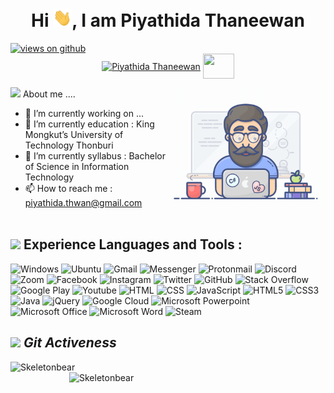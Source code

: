 <h1 align="center">Hi <img src="https://raw.githubusercontent.com/ABSphreak/ABSphreak/master/gifs/Hi.gif" width="30px">, I am Piyathida Thaneewan </h1>
  <a href="https://github.com/Skeletonbear" target="_blank">
    <img src="https://komarev.com/ghpvc/?username=Skeletonbear&label=Views&color=brightgreen&style=flat-square" alt="views on github" />
  </a>

<div align="center">
<a href="https://www.facebook.com/Mymewskeletonbaer/" target="blank"><img align="center" 
         src="http://pngimg.com/uploads/facebook_logos/facebook_logos_PNG19764.png" alt="Piyathida Thaneewan" height="70" width="60"/></a>
 <a href = "mailto: piyathida.thwan@gmail.com"><img align="center" 
         src="https://cdn-icons-png.flaticon.com/512/281/281769.png" height="40" width="50" /></a>
</div>

<img src="https://media.giphy.com/media/iY8CRBdQXODJSCERIr/giphy.gif" width="30px">&nbsp;About me .... <img align="right" style="width:16rem; height:auto" src="https://raw.githubusercontent.com/Elanza-48/Elanza-48/41a4790484e268102dfdab2b7c59d440d3ffafab/resources/img/geek.gif"/>
- 🔭 I’m currently working on ... <br>
- 🌱 I’m currently education : King Mongkut’s University of Technology Thonburi <br>
- 🌱 I’m currently syllabus : Bachelor of Science in Information Technology     <br>               
- 📫 How to reach me : piyathida.thwan@gmail.com 
<br><br>
<h2><img src = "https://media2.giphy.com/media/QssGEmpkyEOhBCb7e1/giphy.gif?cid=ecf05e47a0n3gi1bfqntqmob8g9aid1oyj2wr3ds3mg700bl&rid=giphy.gif" width = 32px> Experience Languages and Tools :</h2>

![Windows](https://img.shields.io/badge/Windows-0078D6?style=flat-square&logoColor=white)
![Ubuntu](https://img.shields.io/badge/Ubuntu-E95420?style=flat-square&logo=ubuntu&logoColor=white)
![Gmail](https://img.shields.io/badge/Gmail-D14836?style=flat-square&logo=gmail&logoColor=white)
![Messenger](https://img.shields.io/badge/Messenger-00B2FF?style=flat-square&logo=messenger&logoColor=white)
![Protonmail](https://img.shields.io/badge/ProtonMail-8B89CC?style=flat-square&logo=protonmail&logoColor=white)
![Discord](https://img.shields.io/badge/Discord-7289DA?style=flat-square&logo=discord&logoColor=white)
![Zoom](https://img.shields.io/badge/Zoom-2D8CFF?style=flat-square&logo=zoom&logoColor=white)
![Facebook](https://img.shields.io/badge/Facebook-1877F2?style=flat-square&logo=facebook&logoColor=white)
![Instagram](https://img.shields.io/badge/Instagram-E4405F?style=flat-square&logo=instagram&logoColor=white)
![Twitter](https://img.shields.io/badge/Twitter-1DA1F2?style=flat-square&logo=twitter&logoColor=white)
![GitHub](https://img.shields.io/badge/-GitHub-181717?style=flat-square&logo=github)
![Stack Overflow](https://img.shields.io/badge/Stack_Overflow-FE7A16?style=flat-square&logo=stack-overflow&logoColor=white)
![Google Play](https://img.shields.io/badge/Google_Play-414141?style=flat-square&logo=google-play&logoColor=white)
![Youtube](https://img.shields.io/badge/YouTube-FF0000?style=flat-square&logo=youtube&logoColor=white)
![HTML](https://img.shields.io/badge/HTML-239120?style=flat-square&logo=html5&logoColor=white)
![CSS](https://img.shields.io/badge/CSS-239120?&style=flat-square&logo=css3&logoColor=white)
![JavaScript](https://img.shields.io/badge/-JavaScript-black?style=flat-square&logo=javascript)
![HTML5](https://img.shields.io/badge/HTML5-E34F26?style=flat-square&logo=html5&logoColor=white)
![CSS3](https://img.shields.io/badge/CSS3-1572B6?style=flat-square&logo=css3&logoColor=white)
![Java](https://img.shields.io/badge/-Java-007396?style=flat-square&logo=java)
![jQuery](https://img.shields.io/badge/jQuery-0769AD?style=flat-square&logo=jquery&logoColor=white)
![Google Cloud](https://img.shields.io/badge/Google_Cloud-4285F4?style=flat-square&logo=google-cloud&logoColor=white)
![Microsoft Powerpoint](https://img.shields.io/badge/Microsoft_PowerPoint-B7472A?style=flat-square&logo=microsoft-powerpoint&logoColor=white)
![Microsoft Office](https://img.shields.io/badge/Microsoft_Office-D83B01?style=flat-square&logo=microsoft-office&logoColor=white)
![Microsoft Word](https://img.shields.io/badge/Microsoft_Word-2B579A?style=flat-square&logo=microsoft-word&logoColor=white)
![Steam](https://img.shields.io/badge/Steam-000000?style=flat-square&logo=steam&logoColor=white) 

<!--  <table align="center">
<!--    <tbody>
<!--         <tr>
            <td>
                <a href="https://tailwindcss.com/" target="_blank">
                    <img src="https://www.vectorlogo.zone/logos/tailwindcss/tailwindcss-icon.svg" 
                    alt="tailwind" title="tailwind" width="40" height="40"/>
                </a>
            </td>
            <td>
                <a href="https://getbootstrap.com" target="_blank">
                    <img src="https://raw.githubusercontent.com/devicons/devicon/master/icons/bootstrap/bootstrap-plain-wordmark.svg" 
                    alt="bootstrap" title="bootstrap" width="40" height="40"/>
                </a>
            </td>
            <td>
                <a href="https://www.w3schools.com/css/" target="_blank">
                    <img src="https://raw.githubusercontent.com/devicons/devicon/master/icons/css3/css3-original-wordmark.svg"  
                    alt="css3" title="CSS" width="40" height="40"/>
                </a>
            </td>
            <td>
                <a href="https://www.w3.org/html/" target="_blank">
                    <img src="https://raw.githubusercontent.com/devicons/devicon/master/icons/html5/html5-original-wordmark.svg" 
                    alt="html5" title="HTML" width="40" height="40"/>
                </a>
            </td>
            <td>
                <a href="https://developer.mozilla.org/en-US/docs/Web/JavaScript" target="_blank">
                    <img src="https://raw.githubusercontent.com/devicons/devicon/master/icons/javascript/javascript-original.svg" 
                    alt="javascript" title="javascript" width="40" height="40"/>
                </a>
            </td>
            <td>
                <a href="https://www.docker.com/" target="_blank">
                    <img src="https://raw.githubusercontent.com/devicons/devicon/master/icons/docker/docker-original-wordmark.svg" 
                    alt="docker" title="Docker" width="40" height="40"/>
                </a>
            </td>
            <td>
                <a href="#">
                    <img alt="Visual Studio" title="Visual Studio Code" width="40" height="40" src="https://img.icons8.com/fluent/48/000000/visual-studio-code-2019.png" />
                </a>
            </td>
        </tr>
        <tr>
            <td>
                <a href="https://nodejs.org" target="_blank">
                    <img src="https://raw.githubusercontent.com/devicons/devicon/master/icons/nodejs/nodejs-original-wordmark.svg" 
                     alt="nodejs" title="nodejs" width="40" height="40"/>
                </a>
            </td>
            <td>
                <a href="https://firebase.google.com/" target="_blank">
                    <img src="https://www.vectorlogo.zone/logos/firebase/firebase-icon.svg" 
                    alt="firebase" title="firebase" width="40" height="40"/>
                </a>
            </td>
            <td >
                <a href="https://www.mongodb.com/" target="_blank">
                    <img src="https://raw.githubusercontent.com/devicons/devicon/master/icons/mongodb/mongodb-original-wordmark.svg" 
                    alt="mongodb" title="mongodb"  width="40" height="40"/>
                </a>
            </td>
            <td>
                <a href="https://www.mysql.com/" target="_blank">
                    <img src="https://raw.githubusercontent.com/devicons/devicon/master/icons/mysql/mysql-original-wordmark.svg" 
                    alt="mysql" title="MySQL" width="40" height="40"/>
                </a>
            </td>
            <td>
                <a href="#">
                    <img alt="Terminal" title="Terminal" width="40" height="40" src="https://raw.githubusercontent.com/github/explore/80688e429a7d4ef2fca1e82350fe8e3517d3494d/topics/terminal/terminal.png" />
                </a> 
            </td>
            <td>
                <a href="#">
                    <img alt="GitHub" title="GitHub" width="40" height="40" src="https://i.imgur.com/DZgetVv.png" />
                </a>
            </td>
            <td>
                <a href="#">
                    <img alt="postman" title="postman" width="40" height="40" src="http://1.bp.blogspot.com/-zpFycyecyMI/VcGzN99b6nI/AAAAAAAAAfs/SKdApnfD1I4/s1600/logo-postman-icon.png" />
                </a>
            </td>
        </tr>
        <tr>
            <td>
                <a href="#" target="_blank">
                    <img src="https://upload.wikimedia.org/wikipedia/en/thumb/6/68/Oracle_SQL_Developer_logo.svg/1200px-Oracle_SQL_Developer_logo.svg.png" 
                    alt="OracleSQL Developer" title="Oracle SQL Developer" width="40" height="40"/>
                </a>
            </td>
            <td>
                <a href="#" target="_blank">
                    <img src="https://i.dlpng.com/static/png/7199121_preview.png"
                     alt="eclipse" title="Eclipse" width="40" height="40"/>
                </a>
            </td>
            <td >
                <a href="#" target="_blank">
                    <img src="https://cdn.icon-icons.com/icons2/2429/PNG/512/figma_logo_icon_147289.png" alt="figma" title="Figma" width="40" height="40"/>
                </a>
            </td>
            <td>
                <a href="#" target="_blank">
                    <img src="https://cdn-icons-png.flaticon.com/512/873/873107.png" alt="Azure" title="Azure" width="40" height="40"  />
                </a>
            </td>
            <td>
                <a href="#">
                    <img alt="XML" title="XML" width="40" height="40" src="https://icons-for-free.com/iconfiles/png/512/file+xml+icon-1320183613266774856.png" />
                </a>
            </td>
            <td>
                <a href="#">
                    <img alt="java" title="java" width="40" height="40" src="https://cdn.iconscout.com/icon/free/png-256/java-60-1174953.png" />
                </a>
            </td>
            <td>
                <a href="#">
                    <img alt="Vue.js" title="Vue.js " width="40" height="40" src="https://upload.wikimedia.org/wikipedia/commons/thumb/9/95/Vue.js_Logo_2.svg/1184px-Vue.js_Logo_2.svg.png" />
                </a>
            </td>
        </tr>
    </tbody>
</table> </br>  -->

<h2> <img src="https://media.giphy.com/media/iY8CRBdQXODJSCERIr/giphy.gif" width="30px">&nbsp;<i><b>Git Activeness</b></i> </h2>
 
<p><img align="left" src="https://github-readme-stats.vercel.app/api/top-langs?username=Skeletonbear&show_icons=true&locale=en&layout=compact" alt="Skeletonbear" /></p>
<p>&nbsp;<img align="right" src="https://github-readme-stats.vercel.app/api?username=Skeletonbear&show_icons=true&locale=en&layout=compact" alt="Skeletonbear" width="410" /></p>

